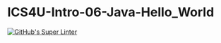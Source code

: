 # ICS4U-Intro-06-Java-Hello_World

[![GitHub's Super Linter](https://github.com/Hussein-Mansour/ICS4U-Intro-06-Java-Hello_World/workflows/GitHub's%20Super%20Linter/badge.svg)](https://github.com/Hussein-Mansour/ICS4U-Intro-06-Java-Hello_World/actions)
